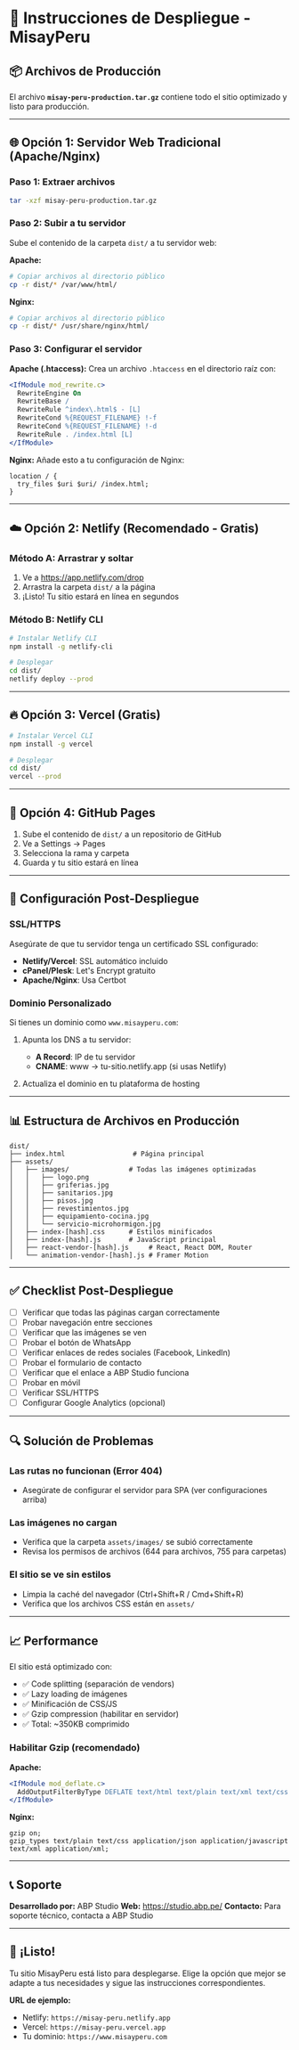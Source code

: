# 🚀 Instrucciones de Despliegue - MisayPeru

## 📦 Archivos de Producción

El archivo **`misay-peru-production.tar.gz`** contiene todo el sitio optimizado y listo para producción.

---

## 🌐 Opción 1: Servidor Web Tradicional (Apache/Nginx)

### Paso 1: Extraer archivos
```bash
tar -xzf misay-peru-production.tar.gz
```

### Paso 2: Subir a tu servidor
Sube el contenido de la carpeta `dist/` a tu servidor web:

**Apache:**
```bash
# Copiar archivos al directorio público
cp -r dist/* /var/www/html/
```

**Nginx:**
```bash
# Copiar archivos al directorio público
cp -r dist/* /usr/share/nginx/html/
```

### Paso 3: Configurar el servidor

**Apache (.htaccess):**
Crea un archivo `.htaccess` en el directorio raíz con:
```apache
<IfModule mod_rewrite.c>
  RewriteEngine On
  RewriteBase /
  RewriteRule ^index\.html$ - [L]
  RewriteCond %{REQUEST_FILENAME} !-f
  RewriteCond %{REQUEST_FILENAME} !-d
  RewriteRule . /index.html [L]
</IfModule>
```

**Nginx:**
Añade esto a tu configuración de Nginx:
```nginx
location / {
  try_files $uri $uri/ /index.html;
}
```

---

## ☁️ Opción 2: Netlify (Recomendado - Gratis)

### Método A: Arrastrar y soltar
1. Ve a https://app.netlify.com/drop
2. Arrastra la carpeta `dist/` a la página
3. ¡Listo! Tu sitio estará en línea en segundos

### Método B: Netlify CLI
```bash
# Instalar Netlify CLI
npm install -g netlify-cli

# Desplegar
cd dist/
netlify deploy --prod
```

---

## 🔥 Opción 3: Vercel (Gratis)

```bash
# Instalar Vercel CLI
npm install -g vercel

# Desplegar
cd dist/
vercel --prod
```

---

## 📁 Opción 4: GitHub Pages

1. Sube el contenido de `dist/` a un repositorio de GitHub
2. Ve a Settings → Pages
3. Selecciona la rama y carpeta
4. Guarda y tu sitio estará en línea

---

## 🔧 Configuración Post-Despliegue

### SSL/HTTPS
Asegúrate de que tu servidor tenga un certificado SSL configurado:
- **Netlify/Vercel**: SSL automático incluido
- **cPanel/Plesk**: Let's Encrypt gratuito
- **Apache/Nginx**: Usa Certbot

### Dominio Personalizado
Si tienes un dominio como `www.misayperu.com`:

1. Apunta los DNS a tu servidor:
   - **A Record**: IP de tu servidor
   - **CNAME**: www → tu-sitio.netlify.app (si usas Netlify)

2. Actualiza el dominio en tu plataforma de hosting

---

## 📊 Estructura de Archivos en Producción

```
dist/
├── index.html                 # Página principal
├── assets/
│   ├── images/               # Todas las imágenes optimizadas
│   │   ├── logo.png
│   │   ├── griferias.jpg
│   │   ├── sanitarios.jpg
│   │   ├── pisos.jpg
│   │   ├── revestimientos.jpg
│   │   ├── equipamiento-cocina.jpg
│   │   └── servicio-microhormigon.jpg
│   ├── index-[hash].css      # Estilos minificados
│   ├── index-[hash].js       # JavaScript principal
│   ├── react-vendor-[hash].js     # React, React DOM, Router
│   └── animation-vendor-[hash].js # Framer Motion
```

---

## ✅ Checklist Post-Despliegue

- [ ] Verificar que todas las páginas cargan correctamente
- [ ] Probar navegación entre secciones
- [ ] Verificar que las imágenes se ven
- [ ] Probar el botón de WhatsApp
- [ ] Verificar enlaces de redes sociales (Facebook, LinkedIn)
- [ ] Probar el formulario de contacto
- [ ] Verificar que el enlace a ABP Studio funciona
- [ ] Probar en móvil
- [ ] Verificar SSL/HTTPS
- [ ] Configurar Google Analytics (opcional)

---

## 🔍 Solución de Problemas

### Las rutas no funcionan (Error 404)
- Asegúrate de configurar el servidor para SPA (ver configuraciones arriba)

### Las imágenes no cargan
- Verifica que la carpeta `assets/images/` se subió correctamente
- Revisa los permisos de archivos (644 para archivos, 755 para carpetas)

### El sitio se ve sin estilos
- Limpia la caché del navegador (Ctrl+Shift+R / Cmd+Shift+R)
- Verifica que los archivos CSS están en `assets/`

---

## 📈 Performance

El sitio está optimizado con:
- ✅ Code splitting (separación de vendors)
- ✅ Lazy loading de imágenes
- ✅ Minificación de CSS/JS
- ✅ Gzip compression (habilitar en servidor)
- ✅ Total: ~350KB comprimido

### Habilitar Gzip (recomendado)

**Apache:**
```apache
<IfModule mod_deflate.c>
  AddOutputFilterByType DEFLATE text/html text/plain text/xml text/css text/javascript application/javascript
</IfModule>
```

**Nginx:**
```nginx
gzip on;
gzip_types text/plain text/css application/json application/javascript text/xml application/xml;
```

---

## 📞 Soporte

**Desarrollado por:** ABP Studio
**Web:** https://studio.abp.pe/
**Contacto:** Para soporte técnico, contacta a ABP Studio

---

## 🎉 ¡Listo!

Tu sitio MisayPeru está listo para desplegarse. Elige la opción que mejor se adapte a tus necesidades y sigue las instrucciones correspondientes.

**URL de ejemplo:**
- Netlify: `https://misay-peru.netlify.app`
- Vercel: `https://misay-peru.vercel.app`
- Tu dominio: `https://www.misayperu.com`
